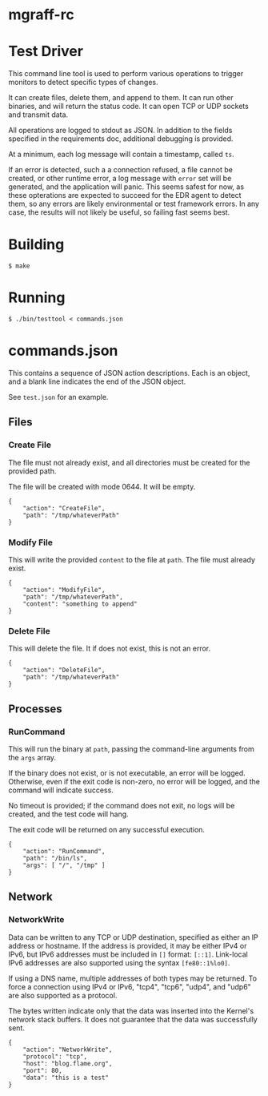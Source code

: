 # mgraff-rc

# Test Driver

This command line tool is used to perform various operations to trigger
monitors to detect specific types of changes.

It can create files, delete them, and append to them.  It can run other
binaries, and will return the status code.  It can open TCP or UDP sockets
and transmit data.

All operations are logged to stdout as JSON.  In addition to the fields
specified in the requirements doc, additional debugging is provided.

At a minimum, each log message will contain a timestamp, called `ts`.

If an error is detected, such a a connection refused, a file cannot be created,
or other runtime error, a log message with `error` set will be generated, and
the application will panic.  This seems safest for now, as these opterations
are expected to succeed for the EDR agent to detect them, so any errors are
likely environmental or test framework errors.  In any case, the results will
not likely be useful, so failing fast seems best.

# Building

```
$ make
```

# Running

```
$ ./bin/testtool < commands.json
```

# commands.json

This contains a sequence of JSON action descriptions.  Each is an object, and a blank line indicates the end of the JSON object.

See `test.json` for an example.

## Files

### Create File

The file must not already exist, and all directories must be created for the
provided path.

The file will be created with mode 0644.  It will be empty.

```
{
    "action": "CreateFile",
    "path": "/tmp/whateverPath"
}
```

### Modify File

This will write the provided `content` to the file at `path`.  The file must
already exist.

```
{
    "action": "ModifyFile",
    "path": "/tmp/whateverPath",
    "content": "something to append"
}
```

### Delete File

This will delete the file.  It if does not exist, this is not an error.

```
{
    "action": "DeleteFile",
    "path": "/tmp/whateverPath"
}
```

## Processes

### RunCommand

This will run the binary at `path`, passing the command-line arguments from the
`args` array.

If the binary does not exist, or is not executable, an error will be logged.
Otherwise, even if the exit code is non-zero, no error will be logged, and
the command will indicate success.

No timeout is provided; if the command does not exit, no logs will be created,
and the test code will hang.

The exit code will be returned on any successful execution.

```
{
    "action": "RunCommand",
    "path": "/bin/ls",
    "args": [ "/", "/tmp" ]
}
```

## Network

### NetworkWrite

Data can be written to any TCP or UDP destination, specified as either an IP
address or hostname.  If the address is provided, it may be either IPv4 or
IPv6, but IPv6 addresses must be included in `[]` format:  `[::1]`.  Link-local IPv6 addresses are also supported using the syntax `[fe80::1%lo0]`.

If using a DNS name, multiple addresses of both types may be returned.  To
force a connection using IPv4 or IPv6, "tcp4", "tcp6", "udp4", and "udp6" are
also supported as a protocol.

The bytes written indicate only that the data was inserted into the Kernel's
network stack buffers.  It does not guarantee that the data was successfully
sent.

```
{
    "action": "NetworkWrite",
    "protocol": "tcp",
    "host": "blog.flame.org",
    "port": 80,
    "data": "this is a test"
}
```
